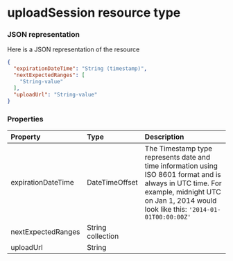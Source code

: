 # uploadSession resource type



### JSON representation

Here is a JSON representation of the resource

<!-- {
  "blockType": "resource",
  "optionalProperties": [

  ],
  "@odata.type": "microsoft.graph.uploadsession"
}-->

```json
{
  "expirationDateTime": "String (timestamp)",
  "nextExpectedRanges": [
    "String-value"
  ],
  "uploadUrl": "String-value"
}

```
### Properties
| Property	   | Type	|Description|
|:---------------|:--------|:----------|
|expirationDateTime|DateTimeOffset|The Timestamp type represents date and time information using ISO 8601 format and is always in UTC time. For example, midnight UTC on Jan 1, 2014 would look like this: `'2014-01-01T00:00:00Z'`|
|nextExpectedRanges|String collection||
|uploadUrl|String||

<!-- uuid: 8a49f09b-b56b-4b89-906d-3c9a0080e6ad
2015-10-19 09:46:37 UTC -->
<!-- {
  "type": "#page.annotation",
  "description": "uploadSession resource",
  "keywords": "",
  "section": "documentation",
  "tocPath": ""
}-->